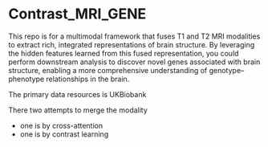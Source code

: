 # Contrast_MRI_GENE
This repo is for a multimodal framework that fuses T1 and T2 MRI modalities to extract rich, integrated representations of brain structure. By leveraging the hidden features learned from this fused representation, you could perform downstream analysis to discover novel genes associated with brain structure, enabling a more comprehensive understanding of genotype–phenotype relationships in the brain.

The primary data resources is UKBiobank

There two attempts to merge the modality
- one is by cross-attention
- one is by contrast learning
